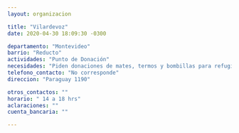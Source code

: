 ```yaml
---
layout: organizacion

title: "Vilardevoz"
date: 2020-04-30 18:09:30 -0300

departamento: "Montevideo"
barrio: "Reducto"
actividades: "Punto de Donación"
necesidades: "Piden donaciones de mates, termos y bombillas para refugiados."
telefono_contacto: "No corresponde"
direccion: "Paraguay 1190"

otros_contactos: ""
horario: " 14 a 18 hrs"
aclaraciones: ""
cuenta_bancaria: ""

---
```

